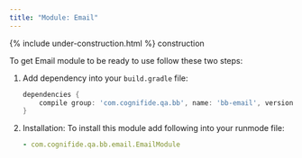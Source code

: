 ```yaml
---
title: "Module: Email"
---
```


{% include under-construction.html %} construction

To get Email module to be ready to use follow these two steps:

1. Add dependency into your `build.gradle` file:

    ```groovy
    dependencies {
        compile group: 'com.cognifide.qa.bb', name: 'bb-email', version: '<Bobcat Version>'
    }
    ```
2. Installation:
To install this module add following into your runmode file:

     ```yaml
     - com.cognifide.qa.bb.email.EmailModule
     ```

